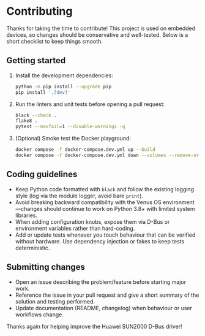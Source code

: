 # Contributing

Thanks for taking the time to contribute! This project is used on embedded devices, so
changes should be conservative and well-tested. Below is a short checklist to keep
things smooth.

## Getting started

1. Install the development dependencies:
   ```bash
   python -m pip install --upgrade pip
   pip install '.[dev]'
   ```
2. Run the linters and unit tests before opening a pull request:
   ```bash
   black --check .
   flake8 .
   pytest --maxfail=1 --disable-warnings -q
   ```
3. (Optional) Smoke test the Docker playground:
   ```bash
   docker compose -f docker-compose.dev.yml up --build
   docker compose -f docker-compose.dev.yml down --volumes --remove-orphans
   ```

## Coding guidelines

- Keep Python code formatted with `black` and follow the existing logging style
  (log via the module logger, avoid bare `print`).
- Avoid breaking backward compatibility with the Venus OS environment—changes
  should continue to work on Python 3.8+ with limited system libraries.
- When adding configuration knobs, expose them via D-Bus or environment
  variables rather than hard-coding.
- Add or update tests whenever you touch behaviour that can be verified without
  hardware. Use dependency injection or fakes to keep tests deterministic.

## Submitting changes

- Open an issue describing the problem/feature before starting major work.
- Reference the issue in your pull request and give a short summary of the
  solution and testing performed.
- Update documentation (README, changelog) when behaviour or user workflows
  change.

Thanks again for helping improve the Huawei SUN2000 D-Bus driver!
